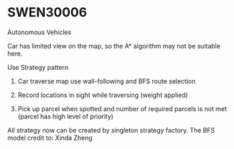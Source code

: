 # SWEN30006
Autonomous Vehicles

Car has limited view on the map, so the A* algorithm may not be suitable here.

Use Strategy pattern

1. Car traverse map use wall-following and BFS route selection

2. Record locations in sight while traversing (weight applied)

3. Pick up parcel when spotted and number of required parcels is not met (parcel has high level of priority)

All strategy now can be created by singleton strategy factory. The BFS model credit to: Xinda Zheng
